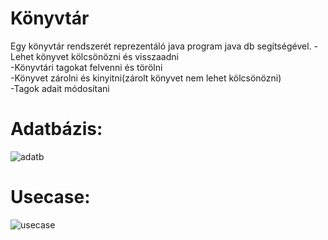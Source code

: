 # Könyvtár

Egy könyvtár rendszerét reprezentáló java program java db segítségével.
-Lehet könyvet kölcsönözni és visszaadni <br />
-Könyvtári tagokat felvenni és törölni <br />
-Könyvet zárolni és kinyitni(zárolt könyvet nem lehet kölcsönözni) <br />
-Tagok adait módosítani <br />

# Adatbázis:

![adatb](https://user-images.githubusercontent.com/47744363/52954076-7223dd80-3389-11e9-8a7e-d928f4c017e0.PNG)

# Usecase:

![usecase](https://user-images.githubusercontent.com/47744363/52954083-764ffb00-3389-11e9-8566-3d8b1cecf4fd.PNG)
